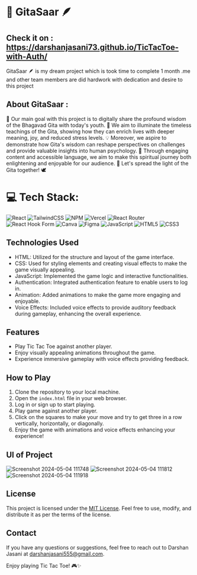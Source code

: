 # 🪈 GitaSaar 🪶

## Check it on : https://darshanjasani73.github.io/TicTacToe-with-Auth/

GitaSaar 🪶 is my dream project which is took time to complete 1 month .me and other team members are did hardwork with dedication and desire to this project

## About GitaSaar : 

🌟 Our main goal with this project is to digitally share the profound wisdom of the Bhagavad Gita with today's youth. 📱 We aim to illuminate the timeless teachings of the Gita, showing how they can enrich lives with deeper meaning, joy, and reduced stress levels. 💡 Moreover, we aspire to demonstrate how Gita's wisdom can reshape perspectives on challenges and provide valuable insights into human psychology. 🧠 Through engaging content and accessible language, we aim to make this spiritual journey both enlightening and enjoyable for our audience. 🌺 Let's spread the light of the Gita together! 🕊️

# 💻 Tech Stack:
![React](https://img.shields.io/badge/react-%2320232a.svg?style=for-the-badge&logo=react&logoColor=%2361DAFB)
![TailwindCSS](https://img.shields.io/badge/tailwindcss-%2338B2AC.svg?style=for-the-badge&logo=tailwind-css&logoColor=white)
![NPM](https://img.shields.io/badge/NPM-%23CB3837.svg?style=for-the-badge&logo=npm&logoColor=white)
![Vercel](https://img.shields.io/badge/vercel-%23000000.svg?style=for-the-badge&logo=vercel&logoColor=white)
![React Router](https://img.shields.io/badge/React_Router-CA4245?style=for-the-badge&logo=react-router&logoColor=white) 
![React Hook Form](https://img.shields.io/badge/React%20Hook%20Form-%23EC5990.svg?style=for-the-badge&logo=reacthookform&logoColor=white)
![Canva](https://img.shields.io/badge/Canva-%2300C4CC.svg?style=for-the-badge&logo=Canva&logoColor=white) 
![Figma](https://img.shields.io/badge/figma-%23F24E1E.svg?style=for-the-badge&logo=figma&logoColor=white)
![JavaScript](https://img.shields.io/badge/javascript-%23323330.svg?style=for-the-badge&logo=javascript&logoColor=%23F7DF1E)
![HTML5](https://img.shields.io/badge/html5-%23E34F26.svg?style=for-the-badge&logo=html5&logoColor=white)
![CSS3](https://img.shields.io/badge/css3-%231572B6.svg?style=for-the-badge&logo=css3&logoColor=white)

## Technologies Used
- HTML: Utilized for the structure and layout of the game interface.
- CSS: Used for styling elements and creating visual effects to make the game visually appealing.
- JavaScript: Implemented the game logic and interactive functionalities.
- Authentication: Integrated authentication feature to enable users to log in.
- Animation: Added animations to make the game more engaging and enjoyable.
- Voice Effects: Included voice effects to provide auditory feedback during gameplay, enhancing the overall experience.

## Features
- Play Tic Tac Toe against another player.
- Enjoy visually appealing animations throughout the game.
- Experience immersive gameplay with voice effects providing feedback.

## How to Play
1. Clone the repository to your local machine.
2. Open the `index.html` file in your web browser.
3. Log in or sign up to start playing.
4. Play game against another player.
5. Click on the squares to make your move and try to get three in a row vertically, horizontally, or diagonally.
6. Enjoy the game with animations and voice effects enhancing your experience!

## UI of Project
![Screenshot 2024-05-04 111748](https://github.com/Darshanjasani73/TicTacToe-with-Auth/assets/167104440/8dbfceb4-207c-49ff-a2fb-c51bdcf9e92d)
![Screenshot 2024-05-04 111812](https://github.com/Darshanjasani73/TicTacToe-with-Auth/assets/167104440/da3cbcfa-4258-4ee8-a621-418024a0ca8e)
![Screenshot 2024-05-04 111918](https://github.com/Darshanjasani73/TicTacToe-with-Auth/assets/167104440/764a0920-80a7-407a-8577-2702c1025537)

## License
This project is licensed under the [MIT License](LICENSE). Feel free to use, modify, and distribute it as per the terms of the license.

## Contact
If you have any questions or suggestions, feel free to reach out to Darshan Jasani at darshanjasani555@gmail.com.

Enjoy playing Tic Tac Toe! 🎮✨

